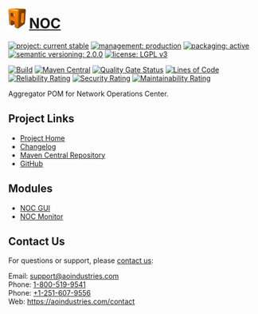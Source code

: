 # [<img src="ao-logo.png" alt="AO Logo" width="35" height="40">](https://github.com/ao-apps) [NOC](https://github.com/ao-apps/noc)

[![project: current stable](https://aoindustries.com/ao-badges/project-current-stable.svg)](https://aoindustries.com/life-cycle#project-current-stable)
[![management: production](https://aoindustries.com/ao-badges/management-production.svg)](https://aoindustries.com/life-cycle#management-production)
[![packaging: active](https://aoindustries.com/ao-badges/packaging-active.svg)](https://aoindustries.com/life-cycle#packaging-active)  
[![semantic versioning: 2.0.0](https://aoindustries.com/ao-badges/semver-2.0.0.svg)](http://semver.org/spec/v2.0.0.html)
[![license: LGPL v3](https://aoindustries.com/ao-badges/license-lgpl-3.0.svg)](https://www.gnu.org/licenses/lgpl-3.0)

[![Build](https://github.com/ao-apps/noc/workflows/Build/badge.svg?branch=master)](https://github.com/ao-apps/noc/actions?query=workflow%3ABuild)
[![Maven Central](https://maven-badges.herokuapp.com/maven-central/com.aoindustries/noc/badge.svg)](https://maven-badges.herokuapp.com/maven-central/com.aoindustries/noc)
[![Quality Gate Status](https://sonarcloud.io/api/project_badges/measure?branch=master&project=com.aoapps.platform%3Anoc&metric=alert_status)](https://sonarcloud.io/dashboard?branch=master&id=com.aoapps.platform%3Anoc)
[![Lines of Code](https://sonarcloud.io/api/project_badges/measure?branch=master&project=com.aoapps.platform%3Anoc&metric=ncloc)](https://sonarcloud.io/component_measures?branch=master&id=com.aoapps.platform%3Anoc&metric=ncloc)  
[![Reliability Rating](https://sonarcloud.io/api/project_badges/measure?branch=master&project=com.aoapps.platform%3Anoc&metric=reliability_rating)](https://sonarcloud.io/component_measures?branch=master&id=com.aoapps.platform%3Anoc&metric=Reliability)
[![Security Rating](https://sonarcloud.io/api/project_badges/measure?branch=master&project=com.aoapps.platform%3Anoc&metric=security_rating)](https://sonarcloud.io/component_measures?branch=master&id=com.aoapps.platform%3Anoc&metric=Security)
[![Maintainability Rating](https://sonarcloud.io/api/project_badges/measure?branch=master&project=com.aoapps.platform%3Anoc&metric=sqale_rating)](https://sonarcloud.io/component_measures?branch=master&id=com.aoapps.platform%3Anoc&metric=Maintainability)

Aggregator POM for Network Operations Center.

## Project Links
* [Project Home](https://aoindustries.com/noc/)
* [Changelog](https://aoindustries.com/noc/changelog)
* [Maven Central Repository](https://central.sonatype.com/artifact/com.aoindustries/noc)
* [GitHub](https://github.com/ao-apps/noc)

## Modules
* [NOC GUI](https://github.com/ao-apps/noc-gui)
* [NOC Monitor](https://github.com/ao-apps/noc-monitor)

## Contact Us
For questions or support, please [contact us](https://aoindustries.com/contact):

Email: [support@aoindustries.com](mailto:support@aoindustries.com)  
Phone: [1-800-519-9541](tel:1-800-519-9541)  
Phone: [+1-251-607-9556](tel:+1-251-607-9556)  
Web: https://aoindustries.com/contact
